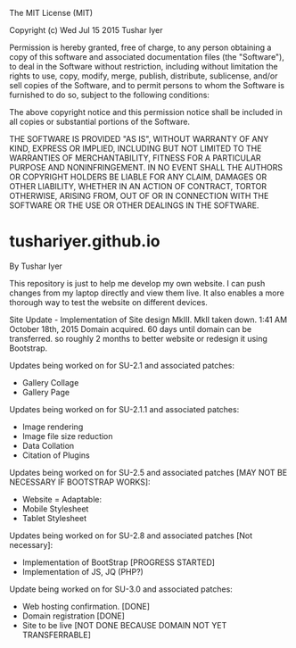 The MIT License (MIT)

Copyright (c) Wed Jul 15 2015 Tushar Iyer

Permission is hereby granted, free of charge, to any person obtaining a copy of
this software and associated documentation files (the "Software"), to deal in
the Software without restriction, including without limitation the rights to
use, copy, modify, merge, publish, distribute, sublicense, and/or sell copies of
the Software, and to permit persons to whom the Software is furnished to do so,
subject to the following conditions:

The above copyright notice and this permission notice shall be included in all
copies or substantial portions of the Software.

THE SOFTWARE IS PROVIDED "AS IS", WITHOUT WARRANTY OF ANY KIND, EXPRESS OR
IMPLIED, INCLUDING BUT NOT LIMITED TO THE WARRANTIES OF MERCHANTABILITY, FITNESS
FOR A PARTICULAR PURPOSE AND NONINFRINGEMENT. IN NO EVENT SHALL THE AUTHORS OR
COPYRIGHT HOLDERS BE LIABLE FOR ANY CLAIM, DAMAGES OR OTHER LIABILITY, WHETHER
IN AN ACTION OF CONTRACT, TORTOR OTHERWISE, ARISING FROM, OUT OF OR IN
CONNECTION WITH THE SOFTWARE OR THE USE OR OTHER DEALINGS IN THE SOFTWARE.

# tushariyer.github.io
By Tushar Iyer

This repository is just to help me develop my own website. I can push changes from my laptop directly and view them live. It also enables a more thorough way to test the website on different devices.


Site Update - Implementation of Site design MkIII. MkII taken down. 1:41 AM October 18th, 2015
Domain acquired. 60 days until domain can be transferred. so roughly 2 months to better website or redesign it using Bootstrap.

Updates being worked on for SU-2.1 and associated patches:
 - Gallery Collage
 - Gallery Page
 
Updates being worked on for SU-2.1.1 and associated patches:
 - Image rendering
 - Image file size reduction
 - Data Collation
 - Citation of Plugins
 
Updates being worked on for SU-2.5 and associated patches [MAY NOT BE NECESSARY IF BOOTSTRAP WORKS]:
 - Website = Adaptable:
 -  Mobile Stylesheet
 -  Tablet Stylesheet
 
Updates being worked on for SU-2.8 and associated patches [Not necessary]:
 - Implementation of BootStrap [PROGRESS STARTED]
 - Implementation of JS, JQ (PHP?)

Update being worked on for SU-3.0 and associated patches:
 - Web hosting confirmation. [DONE]
 - Domain registration [DONE]
 - Site to be live [NOT DONE BECAUSE DOMAIN NOT YET TRANSFERRABLE]
